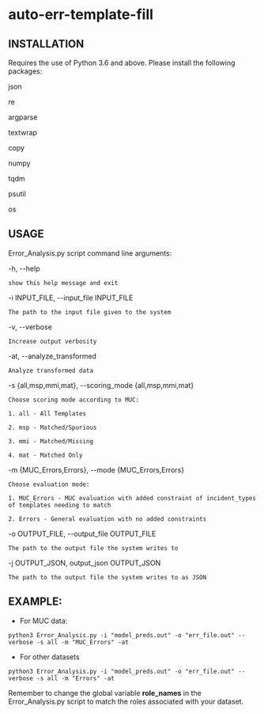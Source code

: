 # auto-err-template-fill

## INSTALLATION

Requires the use of Python 3.6 and above. Please install the following packages:

json

re

argparse

textwrap

copy

numpy

tqdm

psutil

os


## USAGE 

Error_Analysis.py script command line arguments:

  -h, --help            
  
    show this help message and exit
  
  -i INPUT_FILE, --input_file INPUT_FILE            
  
    The path to the input file given to the system
                        
  -v, --verbose         
  
    Increase output verbosity
  
  -at, --analyze_transformed            
  
    Analyze transformed data
                        
  -s {all,msp,mmi,mat}, --scoring_mode {all,msp,mmi,mat}
  
    Choose scoring mode according to MUC:

    1. all - All Templates

    2. msp - Matched/Spurious

    3. mmi - Matched/Missing

    4. mat - Matched Only
                        
  -m {MUC_Errors,Errors}, --mode {MUC_Errors,Errors}
  
    Choose evaluation mode:

    1. MUC_Errors - MUC evaluation with added constraint of incident_types of templates needing to match

    2. Errors - General evaluation with no added constraints
                        
  -o OUTPUT_FILE, --output_file OUTPUT_FILE            
  
    The path to the output file the system writes to
    
  -j OUTPUT_JSON, output_json OUTPUT_JSON     
  
    The path to the output file the system writes to as JSON
    

                        
## EXAMPLE:

- For MUC data:

``python3 Error_Analysis.py -i "model_preds.out" -o "err_file.out" --verbose -s all -m "MUC_Errors" -at``

- For other datasets

``python3 Error_Analysis.py -i "model_preds.out" -o "err_file.out" --verbose -s all -m "Errors" -at``

Remember to change the global variable **role_names** in the Error_Analysis.py script to match the roles associated with your dataset.
